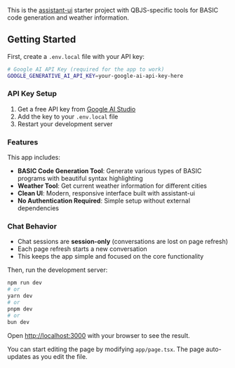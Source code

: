 This is the [assistant-ui](https://github.com/Yonom/assistant-ui) starter
project with QBJS-specific tools for BASIC code generation and weather information.

## Getting Started

First, create a `.env.local` file with your API key:

```bash
# Google AI API Key (required for the app to work)
GOOGLE_GENERATIVE_AI_API_KEY=your-google-ai-api-key-here
```

### API Key Setup

1. Get a free API key from [Google AI Studio](https://aistudio.google.com/app/apikey)
2. Add the key to your `.env.local` file
3. Restart your development server

### Features

This app includes:

- **BASIC Code Generation Tool**: Generate various types of BASIC programs with beautiful syntax highlighting
- **Weather Tool**: Get current weather information for different cities
- **Clean UI**: Modern, responsive interface built with assistant-ui
- **No Authentication Required**: Simple setup without external dependencies

### Chat Behavior

- Chat sessions are **session-only** (conversations are lost on page refresh)
- Each page refresh starts a new conversation
- This keeps the app simple and focused on the core functionality

Then, run the development server:

```bash
npm run dev
# or
yarn dev
# or
pnpm dev
# or
bun dev
```

Open [http://localhost:3000](http://localhost:3000) with your browser to see the
result.

You can start editing the page by modifying `app/page.tsx`. The page
auto-updates as you edit the file.

